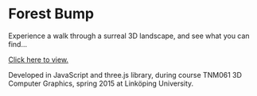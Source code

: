 # Forest Bump

Experience a walk through a surreal 3D landscape, and see what you can find...

[Click here to view.](http://becczor.github.io/forest-bump/)

Developed in JavaScript and three.js library, during course TNM061 3D Computer Graphics, spring 2015 at Linköping University.

